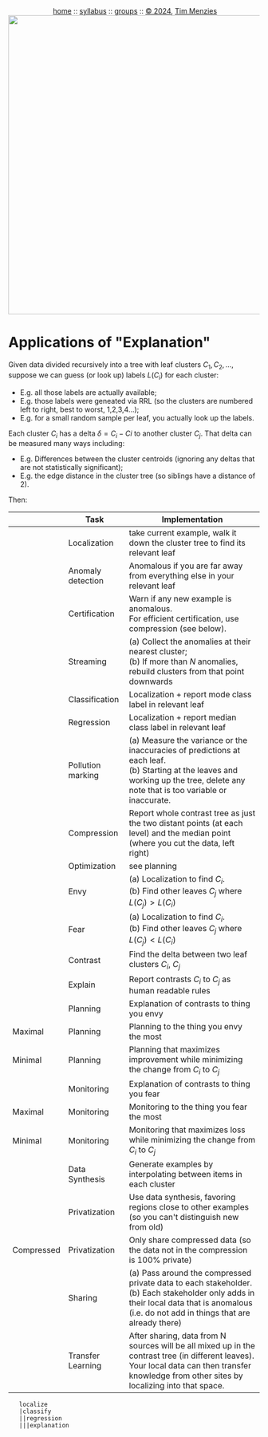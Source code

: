 <a name=top><br>
  <p align=center>&nbsp;<a href="/README.md#top">home</a> ::
  <a href="/docs/syllabus.md#top">syllabus</a> ::
  <a href="https://docs.google.com/spreadsheets/d/16yxmklx4zvmfAHE7QocOQZZ4v4UxD5ktJHWMJEjBcMI/edit#gid=0">groups</a> ::
  <a href="/LICENSE.md#top">&copy;&nbsp;2024</a>, <a href="http:/timm.fyi">Tim Menzies</a><br>
  <a href="/README.md#top"><img width=600  
     src="/etc/img/ase24.png"></a></p>


# Applications of "Explanation"

Given data divided recursively into a tree with leaf clusters $C_1, C_2,...$, suppose we can guess (or look up) labels $L(C_i)$  for each cluster:

- E.g. all those labels are actually available;
- E.g. those labels were geneated via RRL (so the clusters are numbered left to right, best to worst, 1,2,3,4...);
- E.g. for a small  random sample  per leaf, you actually look up the labels.


Each cluster $C_i$ has a delta $\delta = C_i - Ci$ to another cluster $C_j$. That delta can be measured many ways including:

- E.g. Differences between the cluster centroids (ignoring any deltas that are not statistically significant);
- E.g. the edge distance in the cluster tree (so siblings have a distance of 2).


Then:

|  |Task| Implementation|
|--|----|----------------|
||Localization | take current example, walk it down the cluster tree to find its relevant leaf|
||Anomaly detection|Anomalous if you are far away from everything else in your relevant leaf|
||Certification| Warn if any new example is anomalous. <br>For efficient certification, use compression (see below).|
||Streaming| (a) Collect the anomalies at their nearest cluster; <br> (b) If more than $N$ anomalies, rebuild clusters from that point downwards|
||Classification | Localization + report mode class label in relevant leaf|
||Regression | Localization + report median class label in relevant leaf|
||Pollution marking|(a) Measure the variance or the inaccuracies of predictions at each leaf. <br>(b) Starting at the leaves and working up the tree, delete any note that is too variable or inaccurate.|
||Compression| Report whole contrast tree as just the two distant points (at each level) and the median point (where you cut the data, left right)|
||Optimization| see planning|
||Envy| (a) Localization to find $C_i$. <br> (b) Find other leaves $C_j$ where $L(C_j) > L(C_i)$ |
||Fear| (a) Localization to find $C_i$. <br> (b) Find other leaves $C_j$ where $L(C_j) < L(C_i)$ |
||Contrast| Find the delta between two leaf clusters $C_i$, $C_j$|
||Explain| Report contrasts $C_i$ to $C_j$ as human readable rules|
||Planning| Explanation of contrasts to thing you envy|  
|Maximal|Planning| Planning to the thing you envy the most|  
|Minimal|Planning| Planning that maximizes improvement while  minimizing the change from $C_i$ to $C_j$|
||Monitoring| Explanation of contrasts to thing you fear|  
|Maximal|Monitoring| Monitoring  to the thing you fear the most|  
|Minimal|Monitoring| Monitoring that maximizes loss while minimizing  the change  from $C_i$ to $C_j$|
||Data Synthesis| Generate examples by interpolating between items in each cluster|
||Privatization| Use data synthesis, favoring regions close to other examples (so you can't distinguish new from old)|
|Compressed|Privatization| Only share compressed data (so the data not in the compression is 100% private)|
||Sharing| (a) Pass around the compressed private data to each stakeholder.<br>(b) Each stakeholder only adds in their local data that is anomalous (i.e. do not add in things that are already there)|
||Transfer Learning| After sharing, data from N sources will be all mixed up in the contrast tree (in different leaves). Your local data can then transfer knowledge from other sites by localizing into that space.|


```
   localize
   |classify
   ||regression
   |||explanation

```
